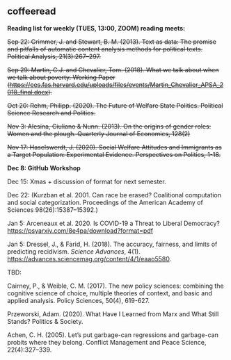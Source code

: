 ## coffeeread

**Reading list for weekly (TUES, 13:00, ZOOM) reading meets:**

~~Sep 22: Grimmer, J. and Stewart, B. M. (2013). Text as data: The promise and pitfalls of automatic content analysis methods for political texts. Political Analysis, 21(3):267–297.~~

~~Sep 29: Martin, C.J. and Chevalier, Tom. (2018). What we talk about when we talk about poverty. Working Paper (https://ces.fas.harvard.edu/uploads/files/events/Martin_Chevalier_APSA_2018_final.docx).~~

~~Oct 20: Rehm, Philipp. (2020). The Future of Welfare State Politics. Political Science Research and Politics.~~

~~Nov 3: Alesina, Giuliano & Nunn. (2013). On the origins of gender roles: Women and the plough. Quarterly Journal of Economics, 128(2)~~

~~Nov 17: Haselswerdt, J. (2020). Social Welfare Attitudes and Immigrants as a Target Population: Experimental Evidence. Perspectives on Politics, 1-18.~~

**Dec 8: GitHub Workshop**

Dec 15: Xmas + discussion of format for next semester.

Dec 22: (Kurzban et al. 2001. Can race be erased? Coalitional computation and social categorization. Proceedings of the American Academy of Sciences 98(26):15387–15392.)

Jan 5: Arceneaux et al. 2020. Is COVID-19 a Threat to Liberal Democracy? https://psyarxiv.com/8e4pa/download?format=pdf

Jan 5: Dressel, J., & Farid, H. (2018). The accuracy, fairness, and limits of predicting recidivism. _Science Advances_, 4(1). https://advances.sciencemag.org/content/4/1/eaao5580.

TBD:

Cairney, P., & Weible, C. M. (2017). The new policy sciences: combining the cognitive science of choice, multiple theories of context, and basic and applied analysis. Policy Sciences, 50(4), 619-627.

Przeworski, Adam. (2020). What Have I Learned from Marx and What Still Stands? Politics & Society.

Achen, C. H. (2005). Let’s put garbage-can regressions and garbage-can probits where they belong. Conflict Management and Peace Science, 22(4):327–339.
